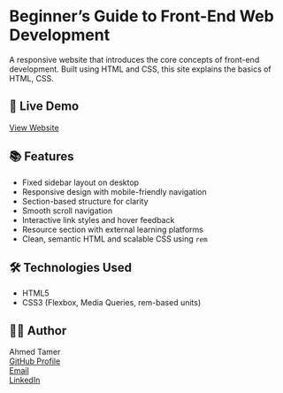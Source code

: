 # Beginner’s Guide to Front-End Web Development

A responsive website that introduces the core concepts of front-end development. Built using HTML and CSS, this site explains the basics of HTML, CSS.

## 🔗 Live Demo

[View Website](https://ahmedtamerali.github.io/beginner-frontend-guide/)  

## 📚 Features

- Fixed sidebar layout on desktop
- Responsive design with mobile-friendly navigation
- Section-based structure for clarity
- Smooth scroll navigation
- Interactive link styles and hover feedback
- Resource section with external learning platforms
- Clean, semantic HTML and scalable CSS using `rem`

## 🛠 Technologies Used

- HTML5
- CSS3 (Flexbox, Media Queries, rem-based units)

## 🧑‍💻 Author

Ahmed Tamer  
[GitHub Profile](https://github.com/ahmedtamerali)  
[Email](mailto:ahmedtamerali50@gmail.com)  
[LinkedIn](https://www.linkedin.com/in/ahmed-tamer-ali)
